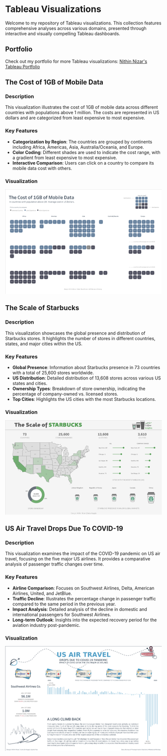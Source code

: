 # Tableau Visualizations

Welcome to my repository of Tableau visualizations. This collection features comprehensive analyses across various domains, presented through interactive and visually compelling Tableau dashboards.


## Portfolio
Check out my portfolio for more Tableau visualizations: [Nithin Nizar's Tableau Portfolio](https://public.tableau.com/app/profile/nithinnizar/vizzes)


## The Cost of 1GB of Mobile Data

### Description
This visualization illustrates the cost of 1GB of mobile data across different countries with populations above 1 million. The costs are represented in US dollars and are categorized from least expensive to most expensive.

### Key Features
- **Categorization by Region**: The countries are grouped by continents including Africa, Americas, Asia, Australia/Oceania, and Europe.
- **Color Coding**: Different shades are used to indicate the cost range, with a gradient from least expensive to most expensive.
- **Interactive Comparison**: Users can click on a country to compare its mobile data cost with others.

### Visualization
![alt text](<Images/The Cost of 1GB of Mobile Data.png>)

## The Scale of Starbucks

### Description
This visualization showcases the global presence and distribution of Starbucks stores. It highlights the number of stores in different countries, states, and major cities within the US.

### Key Features
- **Global Presence**: Information about Starbucks presence in 73 countries with a total of 25,600 stores worldwide.
- **US Distribution**: Detailed distribution of 13,608 stores across various US states and cities.
- **Ownership Types**: Breakdown of store ownership, indicating the percentage of company-owned vs. licensed stores.
- **Top Cities**: Highlights the US cities with the most Starbucks locations.

### Visualization
![alt text](<Images/The Scale of Starbucks.png>)

## US Air Travel Drops Due To COVID-19

### Description
This visualization examines the impact of the COVID-19 pandemic on US air travel, focusing on the five major US airlines. It provides a comparative analysis of passenger traffic changes over time.

### Key Features
- **Airline Comparison**: Focuses on Southwest Airlines, Delta, American Airlines, United, and JetBlue.
- **Traffic Decline**: Illustrates the percentage change in passenger traffic compared to the same period in the previous year.
- **Impact Analysis**: Detailed analysis of the decline in domestic and international passengers for Southwest Airlines.
- **Long-term Outlook**: Insights into the expected recovery period for the aviation industry post-pandemic.

### Visualization
![alt text](<Images/US Air Travel Drops Due To COVID-19.png>)